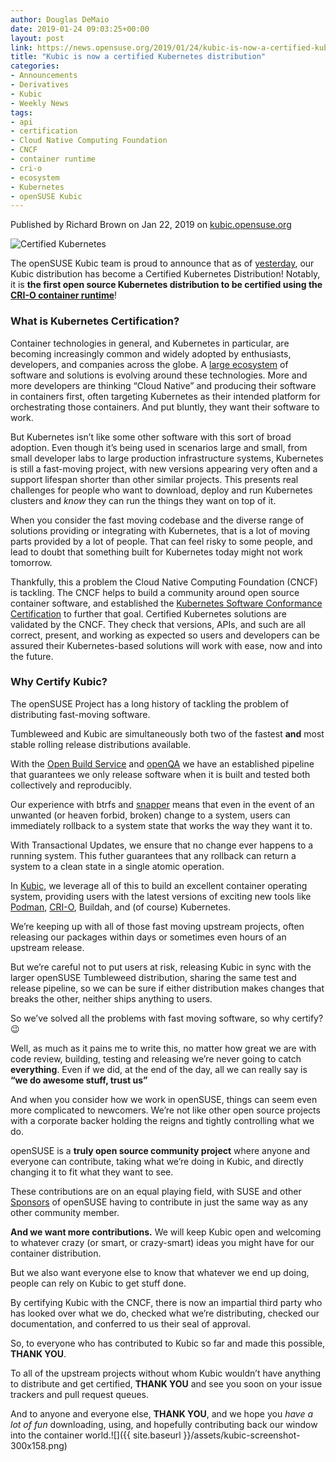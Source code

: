 ```yaml
---
author: Douglas DeMaio
date: 2019-01-24 09:03:25+00:00
layout: post
link: https://news.opensuse.org/2019/01/24/kubic-is-now-a-certified-kubernetes-distribution/
title: "Kubic is now a certified Kubernetes distribution"
categories:
- Announcements
- Derivatives
- Kubic
- Weekly News
tags:
- api
- certification
- Cloud Native Computing Foundation
- CNCF
- container runtime
- cri-o
- ecosystem
- Kubernetes
- openSUSE Kubic
---
```



Published by Richard Brown on Jan 22, 2019 on [kubic.opensuse.org](https://kubic.opensuse.org)







![Certified Kubernetes](https://kubic.opensuse.org/assets/images/certified-kubernetes-1.13-color.svg)

The openSUSE Kubic team is proud to announce that as of [yesterday](https://github.com/cncf/k8s-conformance/pull/445), our Kubic distribution has become a Certified Kubernetes Distribution! Notably, it is **the first open source Kubernetes distribution to be certified using the [CRI-O container runtime](https://cri-o.io/)**!


### What is Kubernetes Certification?


Container technologies in general, and Kubernetes in particular, are becoming increasingly common and widely adopted by enthusiasts, developers, and companies across the globe. A [large ecosystem](https://landscape.cncf.io/format=landscape) of software and solutions is evolving around these technologies. More and more developers are thinking “Cloud Native” and producing their software in containers first, often targeting Kubernetes as their intended platform for orchestrating those containers. And put bluntly, they want their software to work.

But Kubernetes isn’t like some other software with this sort of broad adoption. Even though it’s being used in scenarios large and small, from small developer labs to large production infrastructure systems, Kubernetes is still a fast-moving project, with new versions appearing very often and a support lifespan shorter than other similar projects. This presents real challenges for people who want to download, deploy and run Kubernetes clusters and _know_ they can run the things they want on top of it.

When you consider the fast moving codebase and the diverse range of solutions providing or integrating with Kubernetes, that is a lot of moving parts provided by a lot of people. That can feel risky to some people, and lead to doubt that something built for Kubernetes today might not work tomorrow.

Thankfully, this a problem the Cloud Native Computing Foundation (CNCF) is tackling. The CNCF helps to build a community around open source container software, and established the [Kubernetes Software Conformance Certification](https://www.cncf.io/certification/software-conformance/) to further that goal. Certified Kubernetes solutions are validated by the CNCF. They check that versions, APIs, and such are all correct, present, and working as expected so users and developers can be assured their Kubernetes-based solutions will work with ease, now and into the future.









<!-- more -->


### Why Certify Kubic?


The openSUSE Project has a long history of tackling the problem of distributing fast-moving software.

Tumbleweed and Kubic are simultaneously both two of the fastest **and** most stable rolling release distributions available.

With the [Open Build Service](https://openbuildservice.org) and [openQA](http://open.qa) we have an established pipeline that guarantees we only release software when it is built and tested both collectively and reproducibly.

Our experience with btrfs and [snapper](http://snapper.io) means that even in the event of an unwanted (or heaven forbid, broken) change to a system, users can immediately rollback to a system state that works the way they want it to.

With Transactional Updates, we ensure that no change ever happens to a running system. This futher guarantees that any rollback can return a system to a clean state in a single atomic operation.

In [Kubic](https://kubic.opensuse.org), we leverage all of this to build an excellent container operating system, providing users with the latest versions of exciting new tools like [Podman](https://kubic.opensuse.org/blog/2018-03-25-podman/), [CRI-O](https://kubic.opensuse.org/blog/2018-09-17-crio-default/), Buildah, and (of course) Kubernetes.

We’re keeping up with all of those fast moving upstream projects, often releasing our packages within days or sometimes even hours of an upstream release.

But we’re careful not to put users at risk, releasing Kubic in sync with the larger openSUSE Tumbleweed distribution, sharing the same test and release pipeline, so we can be sure if either distribution makes changes that breaks the other, neither ships anything to users.

So we’ve solved all the problems with fast moving software, so why certify? 😉

Well, as much as it pains me to write this, no matter how great we are with code review, building, testing and releasing we’re never going to catch **everything**. Even if we did, at the end of the day, all we can really say is **“we do awesome stuff, trust us”**

And when you consider how we work in openSUSE, things can seem even more complicated to newcomers.
We’re not like other open source projects with a corporate backer holding the reigns and tightly controlling what we do.

openSUSE is a **truly open source community project** where anyone and everyone can contribute, taking what we’re doing in Kubic, and directly changing it to fit what they want to see.

These contributions are on an equal playing field, with SUSE and other [Sponsors](https://en.opensuse.org/Sponsors) of openSUSE having to contribute in just the same way as any other community member.

**And we want more contributions.** We will keep Kubic open and welcoming to whatever crazy (or smart, or crazy-smart) ideas you might have for our container distribution.

But we also want everyone else to know that whatever we end up doing, people can rely on Kubic to get stuff done.

By certifying Kubic with the CNCF, there is now an impartial third party who has looked over what we do, checked what we’re distributing, checked our documentation, and conferred to us their seal of approval.

So, to everyone who has contributed to Kubic so far and made this possible, **THANK YOU**.

To all of the upstream projects without whom Kubic wouldn’t have anything to distribute and get certified, **THANK YOU** and see you soon on your issue trackers and pull request queues.

And to anyone and everyone else, **THANK YOU**, and we hope you _have a lot of fun_ downloading, using, and hopefully contributing back our window into the container world.![]({{ site.baseurl }}/assets/kubic-screenshot-300x158.png)



		

